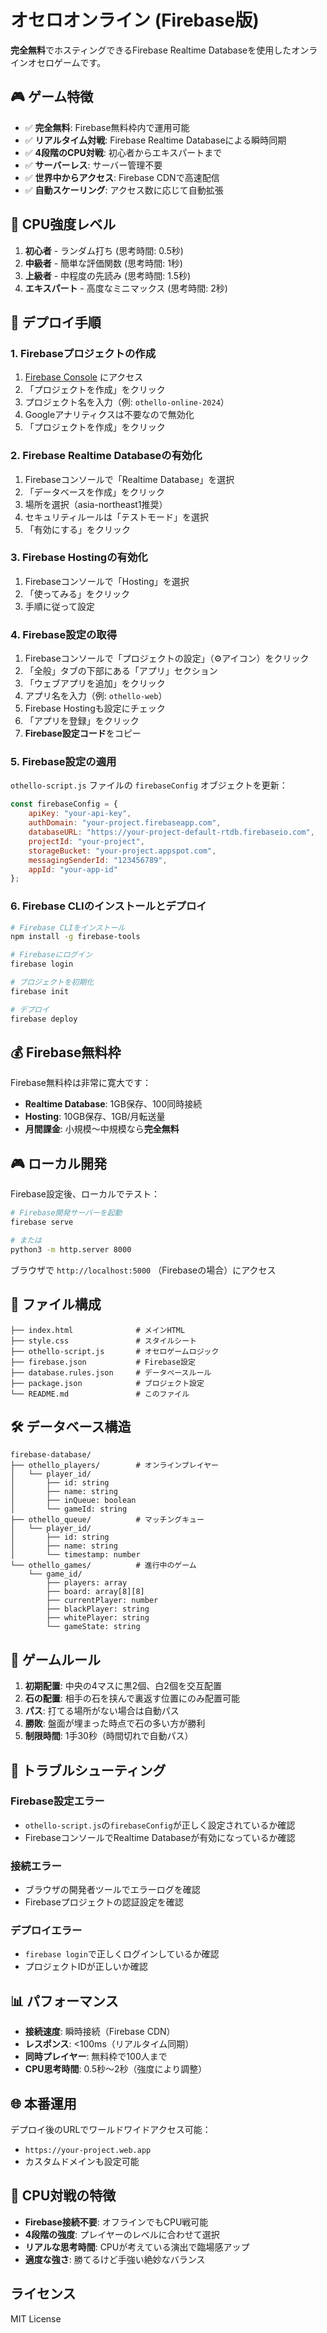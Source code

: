 # オセロオンライン (Firebase版)

**完全無料**でホスティングできるFirebase Realtime Databaseを使用したオンラインオセロゲームです。

## 🎮 ゲーム特徴

- ✅ **完全無料**: Firebase無料枠内で運用可能
- ✅ **リアルタイム対戦**: Firebase Realtime Databaseによる瞬時同期
- ✅ **4段階のCPU対戦**: 初心者からエキスパートまで
- ✅ **サーバーレス**: サーバー管理不要
- ✅ **世界中からアクセス**: Firebase CDNで高速配信
- ✅ **自動スケーリング**: アクセス数に応じて自動拡張

## 🤖 CPU強度レベル

1. **初心者** - ランダム打ち (思考時間: 0.5秒)
2. **中級者** - 簡単な評価関数 (思考時間: 1秒)
3. **上級者** - 中程度の先読み (思考時間: 1.5秒)
4. **エキスパート** - 高度なミニマックス (思考時間: 2秒)

## 🚀 デプロイ手順

### 1. Firebaseプロジェクトの作成

1. [Firebase Console](https://console.firebase.google.com/) にアクセス
2. 「プロジェクトを作成」をクリック
3. プロジェクト名を入力（例: `othello-online-2024`）
4. Googleアナリティクスは不要なので無効化
5. 「プロジェクトを作成」をクリック

### 2. Firebase Realtime Databaseの有効化

1. Firebaseコンソールで「Realtime Database」を選択
2. 「データベースを作成」をクリック
3. 場所を選択（asia-northeast1推奨）
4. セキュリティルールは「テストモード」を選択
5. 「有効にする」をクリック

### 3. Firebase Hostingの有効化

1. Firebaseコンソールで「Hosting」を選択
2. 「使ってみる」をクリック
3. 手順に従って設定

### 4. Firebase設定の取得

1. Firebaseコンソールで「プロジェクトの設定」（⚙️アイコン）をクリック
2. 「全般」タブの下部にある「アプリ」セクション
3. 「ウェブアプリを追加」をクリック
4. アプリ名を入力（例: `othello-web`）
5. Firebase Hostingも設定にチェック
6. 「アプリを登録」をクリック
7. **Firebase設定コード**をコピー

### 5. Firebase設定の適用

`othello-script.js` ファイルの `firebaseConfig` オブジェクトを更新：

```javascript
const firebaseConfig = {
    apiKey: "your-api-key",
    authDomain: "your-project.firebaseapp.com",
    databaseURL: "https://your-project-default-rtdb.firebaseio.com",
    projectId: "your-project",
    storageBucket: "your-project.appspot.com",
    messagingSenderId: "123456789",
    appId: "your-app-id"
};
```

### 6. Firebase CLIのインストールとデプロイ

```bash
# Firebase CLIをインストール
npm install -g firebase-tools

# Firebaseにログイン
firebase login

# プロジェクトを初期化
firebase init

# デプロイ
firebase deploy
```

## 💰 Firebase無料枠

Firebase無料枠は非常に寛大です：

- **Realtime Database**: 1GB保存、100同時接続
- **Hosting**: 10GB保存、1GB/月転送量
- **月間課金**: 小規模〜中規模なら**完全無料**

## 🎮 ローカル開発

Firebase設定後、ローカルでテスト：

```bash
# Firebase開発サーバーを起動
firebase serve

# または
python3 -m http.server 8000
```

ブラウザで `http://localhost:5000` （Firebaseの場合）にアクセス

## 📁 ファイル構成

```
├── index.html              # メインHTML
├── style.css               # スタイルシート
├── othello-script.js       # オセロゲームロジック
├── firebase.json           # Firebase設定
├── database.rules.json     # データベースルール
├── package.json            # プロジェクト設定
└── README.md               # このファイル
```

## 🛠 データベース構造

```
firebase-database/
├── othello_players/        # オンラインプレイヤー
│   └── player_id/
│       ├── id: string
│       ├── name: string
│       ├── inQueue: boolean
│       └── gameId: string
├── othello_queue/          # マッチングキュー
│   └── player_id/
│       ├── id: string
│       ├── name: string
│       └── timestamp: number
└── othello_games/          # 進行中のゲーム
    └── game_id/
        ├── players: array
        ├── board: array[8][8]
        ├── currentPlayer: number
        ├── blackPlayer: string
        ├── whitePlayer: string
        └── gameState: string
```

## 🎯 ゲームルール

1. **初期配置**: 中央の4マスに黒2個、白2個を交互配置
2. **石の配置**: 相手の石を挟んで裏返す位置にのみ配置可能
3. **パス**: 打てる場所がない場合は自動パス
4. **勝敗**: 盤面が埋まった時点で石の多い方が勝利
5. **制限時間**: 1手30秒（時間切れで自動パス）

## 🔧 トラブルシューティング

### Firebase設定エラー
- `othello-script.js`の`firebaseConfig`が正しく設定されているか確認
- FirebaseコンソールでRealtime Databaseが有効になっているか確認

### 接続エラー
- ブラウザの開発者ツールでエラーログを確認
- Firebaseプロジェクトの認証設定を確認

### デプロイエラー
- `firebase login`で正しくログインしているか確認
- プロジェクトIDが正しいか確認

## 📊 パフォーマンス

- **接続速度**: 瞬時接続（Firebase CDN）
- **レスポンス**: <100ms（リアルタイム同期）
- **同時プレイヤー**: 無料枠で100人まで
- **CPU思考時間**: 0.5秒〜2秒（強度により調整）

## 🌐 本番運用

デプロイ後のURLでワールドワイドアクセス可能：
- `https://your-project.web.app`
- カスタムドメインも設定可能

## 🎲 CPU対戦の特徴

- **Firebase接続不要**: オフラインでもCPU戦可能
- **4段階の強度**: プレイヤーのレベルに合わせて選択
- **リアルな思考時間**: CPUが考えている演出で臨場感アップ
- **適度な強さ**: 勝てるけど手強い絶妙なバランス

## ライセンス

MIT License 